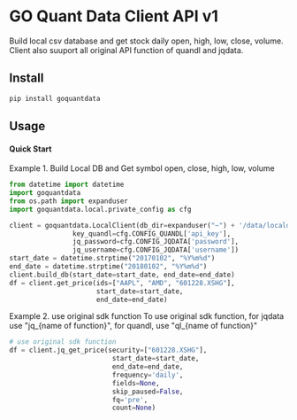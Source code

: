# GO Quant Data Client API v1
Build local csv database and get stock daily open, high, low, close, volume.
Client also suuport all original API function of quandl and jqdata.
## Install
```bash
pip install goquantdata
```
## Usage
#### Quick Start
Example 1. Build Local DB and Get symbol open, close, high, low, volume
```python
from datetime import datetime
import goquantdata
from os.path import expanduser
import goquantdata.local.private_config as cfg

client = goquantdata.LocalClient(db_dir=expanduser("~") + '/data/localdb/',
                key_quandl=cfg.CONFIG_QUANDL['api_key'],
                jq_password=cfg.CONFIG_JQDATA['password'],
                jq_username=cfg.CONFIG_JQDATA['username'])
start_date = datetime.strptime("20170102", "%Y%m%d")
end_date = datetime.strptime("20180102", "%Y%m%d")
client.build_db(start_date=start_date, end_date=end_date)
df = client.get_price(ids=["AAPL", "AMD", "601228.XSHG"],
                      start_date=start_date,
                      end_date=end_date)
```
Example 2. use original sdk function
To use original sdk function, for jqdata use "jq_{name of function}",
for quandl, use "ql_{name of function}"
```python
# use original sdk function
df = client.jq_get_price(security=["601228.XSHG"],
                          start_date=start_date,
                          end_date=end_date,
                          frequency='daily',
                          fields=None,
                          skip_paused=False,
                          fq='pre',
                          count=None)
```